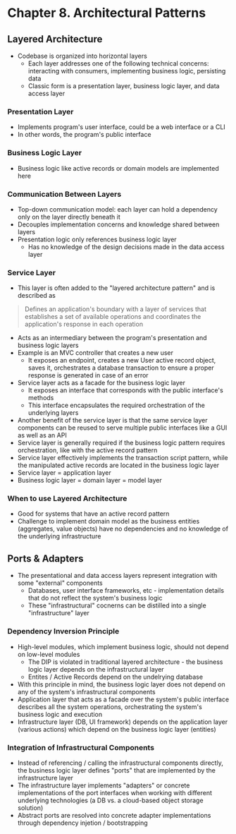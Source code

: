 # Chapter 8. Architectural Patterns

## Layered Architecture

* Codebase is organized into horizontal layers
  * Each layer addresses one of the following technical concerns: interacting with consumers, implementing business logic, persisting data
  * Classic form is a presentation layer, business logic layer, and data access layer

### Presentation Layer

* Implements program's user interface, could be a web interface or a CLI
* In other words, the program's public interface

### Business Logic Layer

* Business logic like active records or domain models are implemented here

### Communication Between Layers

* Top-down communication model: each layer can hold a dependency only on the layer directly beneath it
* Decouples implementation concerns and knowledge shared between layers
* Presentation logic only references business logic layer
  * Has no knowledge of the design decisions made in the data access layer

### Service Layer

* This layer is often added to the "layered architecture pattern" and is described as

> Defines an application's boundary with a layer of services that establishes a set of available operations and coordinates the application's response in each operation

* Acts as an intermediary between the program's presentation and business logic layers
* Example is an MVC controller that creates a new user
  * It exposes an endpoint, creates a new User active record object, saves it, orchestrates a database transaction to ensure a proper response is generated in case of an error
* Service layer acts as a facade for the business logic layer
  * It exposes an interface that corresponds with the public interface's methods
  * This interface encapsulates the required orchestration of the underlying layers
* Another benefit of the service layer is that the same service layer components can be reused to serve multiple public interfaces like a GUI as well as an API
* Service layer is generally required if the business logic pattern requires orchestration, like with the active record pattern
* Service layer effectively implements the transaction script pattern, while the manipulated active records are located in the business logic layer
* Service layer = application layer
* Business logic layer = domain layer = model layer

### When to use Layered Architecture

* Good for systems that have an active record pattern
* Challenge to implement domain model as the business entities (aggregates, value objects) have no dependencies and no knowledge of the underlying infrastructure

## Ports & Adapters

* The presentational and data access layers represent integration with some "external" components
  * Databases, user interface frameworks, etc - implementation details that do not reflect the system's business logic
  * These "infrastructural" cocnerns can be distilled into a single "infrastructure" layer

### Dependency Inversion Principle

* High-level modules, which implement business logic, should not depend on low-level modules
  * The DIP is violated in traditional layered architecture - the business logic layer depends on the infrastructural layer
  * Entites / Active Records depend on the undelrying database
* With this principle in mind, the business logic layer does not depend on any of the system's infrastructural components
* Application layer that acts as a facade over the system's public interface describes all the system operations, orchestrating the system's business logic and execution
* Infrastructure layer (DB, UI framework) depends on the application layer (various actions) which depend on the business logic layer (entities)

### Integration of Infrastructural Components

* Instead of referencing / calling the infrastructural components directly, the business logic layer defines "ports" that are implemented by the infrastructure layer
* The infrastructure layer implements "adapters" or concrete implementations of the port interfaces when working with different underlying technologies (a DB vs. a cloud-based object storage solution)
* Abstract ports are resolved into concrete adapter implementations through dependency injetion / bootstrapping










